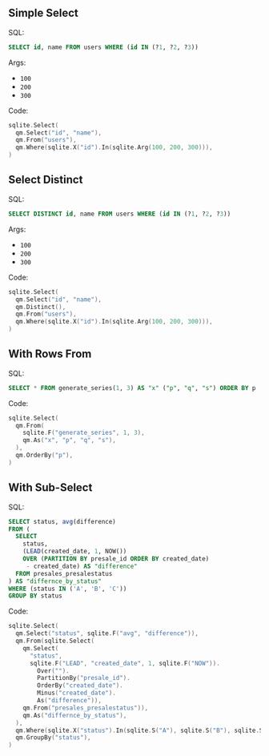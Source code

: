 ## Simple Select

SQL:

```sql
SELECT id, name FROM users WHERE (id IN (?1, ?2, ?3))
```

Args:

* `100`
* `200`
* `300`

Code:

```go
sqlite.Select(
  qm.Select("id", "name"),
  qm.From("users"),
  qm.Where(sqlite.X("id").In(sqlite.Arg(100, 200, 300))),
)
```

## Select Distinct

SQL:

```sql
SELECT DISTINCT id, name FROM users WHERE (id IN (?1, ?2, ?3))
```

Args:

* `100`
* `200`
* `300`

Code:

```go
sqlite.Select(
  qm.Select("id", "name"),
  qm.Distinct(),
  qm.From("users"),
  qm.Where(sqlite.X("id").In(sqlite.Arg(100, 200, 300))),
)
```

## With Rows From

SQL:

```sql
SELECT * FROM generate_series(1, 3) AS "x" ("p", "q", "s") ORDER BY p
```

Code:

```go
sqlite.Select(
  qm.From(
    sqlite.F("generate_series", 1, 3),
    qm.As("x", "p", "q", "s"),
  ),
  qm.OrderBy("p"),
)
```

## With Sub-Select

SQL:

```sql
SELECT status, avg(difference)
FROM (
  SELECT
    status,
    (LEAD(created_date, 1, NOW())
    OVER (PARTITION BY presale_id ORDER BY created_date)
     - created_date) AS "difference"
  FROM presales_presalestatus
) AS "differnce_by_status"
WHERE (status IN ('A', 'B', 'C'))
GROUP BY status
```

Code:

```go
sqlite.Select(
  qm.Select("status", sqlite.F("avg", "difference")),
  qm.From(sqlite.Select(
    qm.Select(
      "status",
      sqlite.F("LEAD", "created_date", 1, sqlite.F("NOW")).
        Over("").
        PartitionBy("presale_id").
        OrderBy("created_date").
        Minus("created_date").
        As("difference")),
    qm.From("presales_presalestatus")),
    qm.As("differnce_by_status"),
  ),
  qm.Where(sqlite.X("status").In(sqlite.S("A"), sqlite.S("B"), sqlite.S("C"))),
  qm.GroupBy("status"),
)
```
